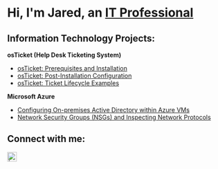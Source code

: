 <h1>Hi, I'm Jared, an <a href="https://www.linkedin.com/in/jared-zornes-859248161">IT Professional</a></h1>

<h2> Information Technology Projects:</h2>
<b>osTicket (Help Desk Ticketing System)</b>

  - [osTicket: Prerequisites and Installation](https://github.com/jzornes13/os-ticket-prereq-install)
  - [osTicket: Post-Installation Configuration](https://github.com/jzornes13/os-ticket-post-install)
  - [osTicket: Ticket Lifecycle Examples](https://github.com/jzornes13/os-ticket-lifecycle)
  
 <b>Microsoft Azure</b>
  - [Configuring On-premises Active Directory within Azure VMs](https://github.com/jzornes13/on-premises-active-directory-deployed-in-the-cloud-azure)
  - [Network Security Groups (NSGs) and Inspecting Network Protocols](https://github.com/jzornes13/network-security-and-inspecting-traffic-between-azure-virtual-machines)

<h2>Connect with me:</h2>

[<img align="left" alt=" | LinkedIn" width="22px" src="https://cdn.jsdelivr.net/npm/simple-icons@v3/icons/linkedin.svg" />][linkedin]

[linkedin]: https://www.linkedin.com/in/jared-zornes-859248161?lipi=urn%3Ali%3Apage%3Ad_flagship3_profile_view_base_contact_details%3B1mgPM21pQ7mVu4Qp1Bsdrg%3D%3D

